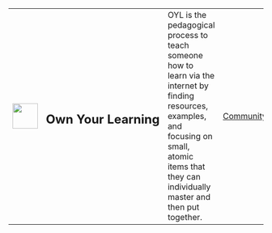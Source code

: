 | | | | |
|-|-|-|-|
| <img height=50 src="https://images.unsplash.com/photo-1473177104440-ffee2f376098?ixlib=rb-4.0.3&ixid=MnwxMjA3fDB8MHxwaG90by1wYWdlfHx8fGVufDB8fHx8&auto=format&fit=crop&w=774&q=80"/> | <h2 valign="center">Own&nbsp;Your&nbsp;Learning</h2> | OYL is the pedagogical process to teach someone how to learn via the internet by<br> finding resources, examples, and focusing on small, atomic items that they can individually master and then put together. | [Community](https://github.com/OwnYourLearning/community) |
